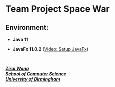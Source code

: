 # Team Project Space War

## Environment:

* **Java 11**
  
* **JavaFx 11.0.2** ([Video: Setup JavaFx](https://www.youtube.com/watch?app=desktop&v=xTSxNw7UHng&feature=youtu.be))

&nbsp;
&nbsp;

<u>***Zirui Wang***</u>  
<u>***School of Computer Science***</u>  
<u>***University of Birmingham***</u>
